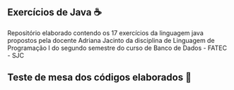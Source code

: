 ## Exercícios de Java :coffee:
Repositório elaborado contendo os 17 exercícios da linguagem java propostos pela docente Adriana Jacinto da disciplina de  Linguagem de Programação I do segundo semestre do curso de Banco de Dados - FATEC - SJC 

## Teste de mesa dos códigos elaborados :pencil:

